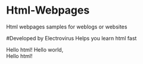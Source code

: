 # Html-Webpages
Html webpages samples for weblogs or websites

#Developed by Electrovirus
Helps you learn html fast

<html>
<title>
Hello world!
</title>
<head>Hello html!</head>
<body>
Hello world,</br>Hello html!
</html>
